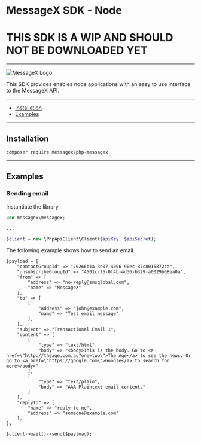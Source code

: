 # MessageX SDK - Node

# THIS SDK IS A WIP AND SHOULD NOT BE DOWNLOADED YET

---


![MessageX Logo](https://raw.githubusercontent.com/messagex/node-messagex/master/img/messagex-logo.png "MessageX")

This SDK provides enables node applications with an easy to use interface to the MessageX API.

---

* [Installation](#installation)
* [Examples](#examples)

---

## Installation

```sh
composer require messagex/php-messagex
```

---

## Examples

### Sending email

Instantiate the library

```php
use messagex\messagex;

...

$client = new \PhpApiClient\Client($apiKey, $apiSecret);
```

The following example shows how to send an email.

```
$payload = [
    "contactGroupId" => "70266b1a-3e07-4096-90ec-87c8015872ca",
    "unsubscribeGroupId" => "4501ccf5-0f4b-4d36-b329-a0029b68ea0a",
    "from" => [ 
        "address" => "no-reply@smsglobal.com",
        "name" => "MessageX"
    ],
    "to" => [
        [
            "address" => "john@example.com",
            "name" => "Test email message"
        ],
    ],
    "subject" => "Transactional Email 1",
    "content" => [
        [
            "type" => "text/html",
            "body" => "<body>This is the body. Go to <a href=\"http://theage.com.au?one=two\">The Age</a> to see the news. Or go to <a href=\"https://google.com\">Google</a> to search for more</body>"
        ],
        [
            "type" => "text/plain",
            "body" => "AAA Plaintext email content."
        ]
    ],
    "replyTo" => [
        "name" => "reply-to-me",
        "address" => "someone@example.com"
    ],
];

$client->mail()->send($payload);
```